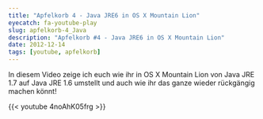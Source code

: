 ```yaml
---
title: "Apfelkorb 4 - Java JRE6 in OS X Mountain Lion"
eyecatch: fa-youtube-play
slug: apfelkorb-4_Java
description: "Apfelkorb #4 - Java JRE6 in OS X Mountain Lion"
date: 2012-12-14
tags: [youtube, apfelkorb]
---
```


In diesem Video zeige ich euch wie ihr in OS X Mountain Lion von Java JRE 1.7 auf Java JRE 1.6 umstellt und auch wie ihr das ganze wieder rückgängig machen könnt!

{{< youtube 4noAhK05frg >}}
